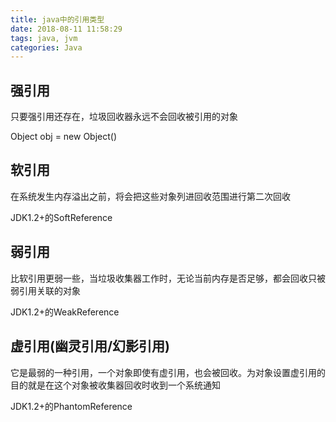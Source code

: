 ```yaml
---
title: java中的引用类型
date: 2018-08-11 11:58:29
tags: java, jvm
categories: Java
---
```

## 强引用 ##

只要强引用还存在，垃圾回收器永远不会回收被引用的对象

Object obj = new Object()

<!-- more -->

## 软引用 ##

在系统发生内存溢出之前，将会把这些对象列进回收范围进行第二次回收

JDK1.2+的SoftReference

## 弱引用 ##

比软引用更弱一些，当垃圾收集器工作时，无论当前内存是否足够，都会回收只被弱引用关联的对象

JDK1.2+的WeakReference

## 虚引用(幽灵引用/幻影引用) ##

它是最弱的一种引用，一个对象即使有虚引用，也会被回收。为对象设置虚引用的目的就是在这个对象被收集器回收时收到一个系统通知

JDK1.2+的PhantomReference